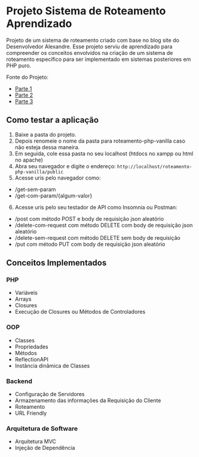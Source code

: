 # Projeto Sistema de Roteamento Aprendizado

Projeto de um sistema de roteamento criado com base no blog site do Desenvolvedor Alexandre. Esse projeto serviu de aprendizado para compreender os conceitos envolvidos na criação de um sistema de roteamento específico para ser implementado em sistemas posteriores em PHP puro.

Fonte do Projeto: 
* [Parte 1](https://paginadoale.com.br/2024/09/sistema-de-rotas-mvc-em-php-8-parte-1/)
* [Parte 2](https://paginadoale.com.br/2024/09/sistema-de-rotas-mvc-em-php-8-parte-2/)
* [Parte 3](https://paginadoale.com.br/2024/09/sistema-de-rotas-mvc-em-php-8-parte-3/)

## Como testar a aplicação

1. Baixe a pasta do projeto.
2. Depois renomeie o nome da pasta para roteamento-php-vanilla caso não esteja dessa maneira.
3. Em seguida, cole essa pasta no seu localhost (htdocs no xampp ou html no apache)
4. Abra seu navegador e digite o endereço: `http://localhost/roteamento-php-vanilla/public`
5. Acesse uris pelo navegador como: 

* /get-sem-param
* /get-com-param/{algum-valor}

6. Acesse uris pelo seu testador de API como Insomnia ou Postman:

* /post com método POST e body de requisição json aleatório
* /delete-com-request com método DELETE com body de requisição json aleatório
* /delete-sem-request com método DELETE sem body de requisição 
* /put com método PUT com body de requisição json aleatório

## Conceitos Implementados 

### PHP

* Variáveis
* Arrays
* Closures
* Execução de Closures ou Métodos de Controladores

### OOP

* Classes
* Propriedades
* Métodos
* ReflectionAPI
* Instância dinâmica de Classes

### Backend

* Configuração de Servidores
* Armazenamento das informações da Requisição do Cliente
* Roteamento 
* URL Friendly

### Arquitetura de Software

* Arquitetura MVC
* Injeção de Dependência

